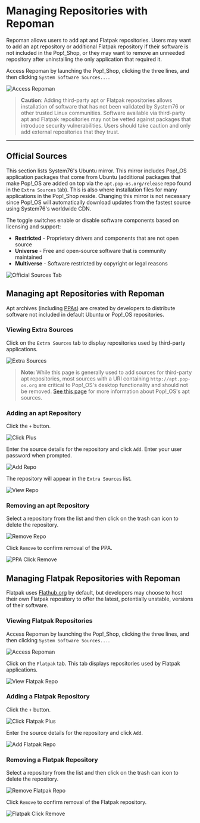 # Managing Repositories with Repoman

Repoman allows users to add apt and Flatpak repositories. Users may want to add an apt repository or additional Flatpak repository if their software is not included in the Pop!\_Shop, or they may want to remove an unneeded repository after uninstalling the only application that required it.

Access Repoman by launching the Pop!\_Shop, clicking the three lines, and then clicking `System Software Sources...`.

![Access Repoman](/images/manage-repos/access-repoman.png)

>**Caution**: Adding third-party apt or Flatpak repositories allows installation of software that has not been validated by System76 or other trusted Linux communities. Software available via third-party apt and Flatpak repositories may not be vetted against packages that introduce security vulnerabilities. Users should take caution and only add external repositories that they trust.
---

## Official Sources

This section lists System76's Ubuntu mirror. This mirror includes Pop!\_OS application packages that come from Ubuntu (additional packages that make Pop!\_OS are added on top via the `apt.pop-os.org/release` repo found in the `Extra Sources` tab). This is also where installation files for many applications in the Pop!\_Shop reside. Changing this mirror is not necessary since Pop!\_OS will automatically download updates from the fastest source using System76's worldwide CDN.

The toggle switches enable or disable software components based on licensing and support:

- **Restricted** - Proprietary drivers and components that are not open source
- **Universe** - Free and open-source software that is community maintained
- **Multiverse** - Software restricted by copyright or legal reasons

![Official Sources Tab](/images/manage-repos/official-sources-tab.png)

## Managing apt Repositories with Repoman

Apt archives (including [PPAs](manage-repos.md#ppas)) are created by developers to distribute software not included in default Ubuntu or Pop!\_OS repositories.

### Viewing Extra Sources

Click on the `Extra Sources` tab to display repositories used by third-party applications.

![Extra Sources](/images/manage-repos/extra-sources.png)

>**Note:** While this page is generally used to add sources for third-party apt repositories, most sources with a URI containing `http://apt.pop-os.org` are critical to Pop!\_OS's desktop functionality and should not be removed. [See this page](https://apt.pop-os.org/) for more information about Pop!\_OS's apt sources.

### Adding an apt Repository

Click the `+` button.

![Click Plus](/images/manage-repos/click-plus.png)

Enter the source details for the repository and click `Add`. Enter your user password when prompted.

![Add Repo](/images/manage-repos/add-repo.png)

The repository will appear in the `Extra Sources` list.

![View Repo](/images/manage-repos/view-repo.png)

### Removing an apt Repository

Select a repository from the list and then click on the trash can icon to delete the repository.

![Remove Repo](/images/manage-repos/remove-repo.png)

Click `Remove` to confirm removal of the PPA.

![PPA Click Remove](/images/manage-repos/ppa-click-remove.png)

## Managing Flatpak Repositories with Repoman

Flatpak uses [Flathub.org](https://flathub.org/home) by default, but developers may choose to host their own Flatpak repository to offer the latest, potentially unstable, versions of their software.

### Viewing Flatpak Repositories

Access Repoman by launching the Pop!\_Shop, clicking the three lines, and then clicking `System Software Sources...`.

![Access Repoman](/images/manage-repos/access-repoman.png)

Click on the `Flatpak` tab. This tab displays repositories used by Flatpak applications.

![View Flatpak Repo](/images/manage-repos/view-flatpak-repo.png)

### Adding a Flatpak Repository

Click the `+` button.

![Click Flatpak Plus](/images/manage-repos/click-flatpak-plus.png)

Enter the source details for the repository and click `Add`.

![Add Flatpak Repo](/images/manage-repos/add-flatpak-repo.png)

### Removing a Flatpak Repository

Select a repository from the list and then click on the trash can icon to delete the repository.

![Remove Flatpak Repo](/images/manage-repos/remove-flatpak-repo.png)

Click `Remove` to confirm removal of the Flatpak repository.

![Flatpak Click Remove](/images/manage-repos/flatpak-click-remove.png)
